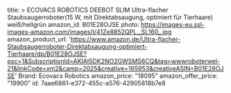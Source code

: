 title: >
  ECOVACS ROBOTICS DEEBOT SLIM Ultra-flacher Staubsaugerroboter(15 W, mit Direktabsaugung, optimiert
  für Tierhaare) weiß/hellgrün
amazon_id: B01E28OJSE
photo: https://images-eu.ssl-images-amazon.com/images/I/41Ze8852QPL._SL160_.jpg
amazon_product_url: 'https://www.amazon.de/Ultra-flacher-Staubsaugerroboter-Direktabsaugung-optimiert-Tierhaare/dp/B01E28OJSE?psc=1&SubscriptionId=AKIAI5DK2NO2GWSMS6CQ&tag=wwwroboterwel-21&linkCode=xm2&camp=2025&creative=165953&creativeASIN=B01E28OJSE'
Brand: Ecovacs Robotics
amazon_price: "18095"
amazon_offer_price: "19900"
id: 7aae6861-e372-455c-a576-42905818b7e8
